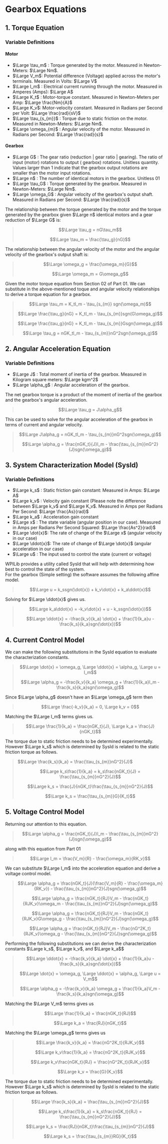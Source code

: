 # Gearbox Equations

## 1. Torque Equation

### Variable Definitions

#### Motor

* $\Large \tau_m$ : Torque generated by the motor. Measured in Newton-Meters: $\Large Nm$.
* $\Large V_m$: Potential difference (Voltage) applied across the motor's terminals.  Measured in Volts: $\Large V$
* $\Large I_m$ : Electrical current running through the motor. Measured in Amperes (Amps): $\Large A$
* $\Large K_t$ : Motor-torque constant. Measured in Newton-Meters per Amp: $\Large \frac{Nm}{A}$
* $\Large K_v$: Motor-velocity constant. Measured in Radians per Second per Volt: $\Large \frac{rad}{sV}$
* $\Large \tau_{s_{m}}$ : Torque due to static friction on the motor. Measured in Newton-Meters: $\Large Nm$.
* $\Large \omega_{m}$ : Angular velocity of the motor. Measured in Radians per Second: $\Large \frac{rad}{s}$

#### Gearbox

* $\Large G$ : The gear ratio (reduction | gear ratio | gearing). The ratio of input (motor) rotations to output (
  gearbox) rotations. Unitless quantity. Values larger than 1 indicate that the gearbox output rotations are smaller
  than the motor input rotations.
* $\Large n$ : The number of identical motors in the gearbox. Unitless 01
* $\Large \tau_G$ : Torque generated by the gearbox. Measured in Newton-Meters: $\Large Nm$.
* $\Large \omega_G$ : Angular velocity of the gearbox's output shaft. Measured in Radians per
  Second: $\Large \frac{rad}{s}$

The relationship between the torque generated by the motor and the torque generated by the gearbox given $\Large n$ identical motors and a gear
reduction of $\Large G$ is:

> $$\Large \tau_g = nG\tau_m$$
>
> $$\Large \tau_m = \frac{\tau_g}{nG}$$

The relationship between the angular velocity of the motor and the angular velocity of the gearbox's output shaft is:

> $$\Large \omega_g = \frac{\omega_m}{G}$$
>
> $$\Large \omega_m = G\omega_g$$

Given the motor torque equation from Section 02 of Part 01. We can substitute in the above-mentioned toque and angular
velocity relationships to derive a torque equation for a gearbox.


> $$\Large \tau_m = K_tI_m - \tau_{s_{m}} sgn(\omega_m)$$
>
> $$\Large \frac{\tau_g}{nG} = K_tI_m - \tau_{s_{m}}sgn(G\omega_g)$$
>
> $$\Large \frac{\tau_g}{nG} = K_tI_m - \tau_{s_{m}}Gsgn(\omega_g)$$
>
> $$\Large \tau_g = nGK_tI_m - \tau_{s_{m}}nG^2sgn(\omega_g)$$

## 2. Angular Acceleration Equation

### Variable Definitions

* $\Large J$ : Total moment of inertia of the gearbox. Measured in Kilogram square meters: $\Large kgm^2$
* $\Large \alpha_g$ : Angular acceleration of the gearbox.

The net gearbox torque is a product of the moment of inertia of the gearbox and the gearbox's angular acceleration.

> $$\Large \tau_g = J\alpha_g$$

This can be used to solve for the angular acceleration of the gearbox in terms of current and angular velocity. 

> $$\Large J\alpha_g = nGK_tI_m - \tau_{s_{m}}nG^2sgn(\omega_g)$$
> 
> $$\Large \alpha_g = \frac{nGK_t}{J}I_m - \frac{\tau_{s_{m}}nG^2}{J}sgn(\omega_g)$$

## 3. System Characterization Model (SysId)

### Variable Definitions

* $\Large k_s$ : Static friction gain constant:  Measured in Amps: $\Large A$
* $\Large k_v$ : Velocity gain constant (Please note the difference between $\Large k_v$ and $\Large K_v$. Measured in Amps per Radians Per Second: $\Large \frac{As}{rad}$
* $\Large k_a$ : Acceleration gain constant
* $\Large x$ : The state variable (angular position in our case). Measured in Amps per Radians Per Second Squared: $\Large \frac{As^2}{rad}$
* $\Large \dot{x}$: The rate of change of the $\Large x$ (angular velocity in our case)
* $\Large \ddot{x}$: The rate of change of $\Large \dot{x}$ (angular acceleration in our case)
* $\Large u$ : The input used to control the state (current or voltage)

WPILib provides a utility called SysId that will help with determining how best to control the state of the system.  
For the gearbox (Simple setting) the software assumes the following affine model.  

> $$\Large u = k_ssgn(\dot{x}) + k_v\dot{x} + k_a\ddot{x}$$

Solving for $\Large \ddot{x}$ gives us.

> $$\Large k_a\ddot{x} = -k_v\dot{x} + u - k_ssgn(\dot{x})$$
> 
> $$\Large \ddot{x} = -\frac{k_v}{k_a} \dot{x} + \frac{1}{k_a}u - \frac{k_s}{k_a}sgn(\dot{x})$$

## 4. Current Control Model

We can make the following substitutions in the SysId equation to evaluate the characterization constants.

> $$\Large \dot{x} = \omega_g, \Large \ddot{x} = \alpha_g, \Large u = I_m$$
> 
> $$\Large \alpha_g = -\frac{k_v}{k_a} \omega_g + \frac{1}{k_a}I_m - \frac{k_s}{k_a}sgn(\omega_g)$$

Since $\Large \alpha_g$ doesn't have an $\Large \omega_g$ term then 

> $$\Large \frac{-k_v}{k_a} = 0, \Large k_v = 0$$

Matching the $\Large I_m$ terms gives us.

> $$\Large \frac{1}{k_a} = \frac{nGK_t}{J}, \Large k_a = \frac{J}{nGK_t}$$

The torque due to static friction needs to be determined experimentally.  However $\Large k_s$ which is determined by SysId is related to the static friction torque as follows.

> $$\Large \frac{k_s}{k_a} = \frac{\tau_{s_{m}}nG^2}{J}$
> 
> $$\Large k_s\frac{1}{k_a} = k_s\frac{nGK_t}{J} = \frac{\tau_{s_{m}}nG^2}{J}$$
> 
> $$\Large k_s = \frac{J}{nGK_t}\frac{\tau_{s_{m}}nG^2}{J}$$
> 
> $$\Large k_s = \frac{\tau_{s_{m}}G}{K_t}$$

## 5. Voltage Control Model

Returning our attention to this equation.

> $$\Large \alpha_g = \frac{nGK_t}{J}I_m - \frac{\tau_{s_{m}}nG^2}{J}sgn(\omega_g)$$

along with this equation from Part 01

> $$\Large I_m = \frac{V_m}{R} - \frac{\omega_m}{RK_v}$$

We can substitute $\Large I_m$ into the acceleration equation and derive a voltage control model.  

> $$\Large \alpha_g = \frac{nGK_t}{J}(\frac{V_m}{R} - \frac{\omega_m}{RK_v}) - \frac{\tau_{s_{m}}nG^2}{J}sgn(\omega_g)$$
> 
> $$\Large \alpha_g = \frac{nGK_t}{RJ}V_m - \frac{nGK_t}{RJK_v}\omega_m - \frac{\tau_{s_{m}}nG^2}{J}sgn(\omega_g)$$
> 
> $$\Large \alpha_g = \frac{nGK_t}{RJ}V_m - \frac{nGK_t}{RJK_v}G\omega_g - \frac{\tau_{s_{m}}nG^2}{J}sgn(\omega_g)$$
> 
> $$\Large \alpha_g = \frac{nGK_t}{RJ}V_m - \frac{nG^2K_t}{RJK_v}\omega_g - \frac{\tau_{s_{m}}nG^2}{J}sgn(\omega_g)$$

Performing the following substitutions we can derive the characterization constants $\Large k_s$, $\Large k_v$, and $\Large k_a$$

> $$\Large \ddot{x} = -\frac{k_v}{k_a} \dot{x} + \frac{1}{k_a}u - \frac{k_s}{k_a}sgn(\dot{x})$$
>
> $$\Large \dot{x} = \omega_g, \Large \ddot{x} = \alpha_g, \Large u = V_m$$
> 
> $$\Large \alpha_g = -\frac{k_v}{k_a} \omega_g + \frac{1}{k_a}V_m - \frac{k_s}{k_a}sgn(\omega_g)$$

Matching the $\Large V_m$ terms gives us 

> $$\Large \frac{1}{k_a} = \frac{nGK_t}{RJ}$$
> 
> $$\Large k_a = \frac{RJ}{nGK_t}$$

Matching the $\Large \omega_g$ terms gives us 

> $$\Large \frac{k_v}{k_a} = \frac{nG^2K_t}{RJK_v}$$
> 
> $$\Large k_v\frac{1}{k_a} = \frac{nG^2K_t}{RJK_v}$$
> 
> $$\Large k_v\frac{nGK_t}{RJ} = \frac{nG^2K_t}{RJK_v}$$
> 
> $$\Large k_v = \frac{G}{K_v}$$

The torque due to static friction needs to be determined experimentally.  However $\Large k_s$ which is determined by SysId is related to the static friction torque as follows.

> $$\Large \frac{k_s}{k_a} = \frac{\tau_{s_{m}}nG^2}{J}$$
> 
> $$\Large k_s\frac{1}{k_a} = k_s\frac{nGK_t}{RJ} = \frac{\tau_{s_{m}}nG^2}{J}$$
> 
> $$\Large k_s = \frac{RJ}{nGK_t}\frac{\tau_{s_{m}}nG^2}{J}$$
> 
> $$\Large k_s = \frac{\tau_{s_{m}}RG}{K_t}$$
